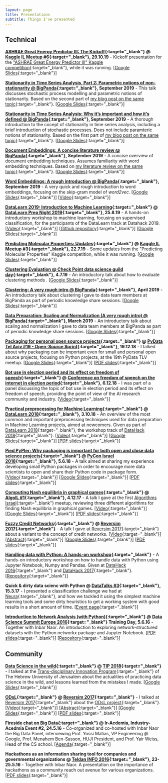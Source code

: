 ```yaml
---
layout: page
title: Presentations
subtitle: Things I've presented
---
```


## Technical

**[ASHRAE Great Energy Predictor III: The Kickoff](https://docs.google.com/presentation/d/1SR8Yyp76Wq8lKpunOl59MiSWnWEo7NaGNaJ4l3GiC60/edit?usp=sharing){:target="_blank"} @ [Kaggle IL Meetup #6](https://www.meetup.com/DataHack/events/264844784/){:target="_blank"}, 29.10.19** - Kickoff presentation for the ["ASHRAE Great Energy Predictor III" Kaggle competition](https://www.kaggle.com/c/ashrae-energy-prediction){:target="_blank"}, while it was running. [[Google Slides](https://docs.google.com/presentation/d/1SR8Yyp76Wq8lKpunOl59MiSWnWEo7NaGNaJ4l3GiC60/edit?usp=sharing){:target="_blank"}]

**[Stationarity in Time Series Analysis, Part 2: Parametric notions of non-stationarity @ BigPanda](https://docs.google.com/presentation/d/1pr6HMIJSZEjEz8UvFFhaM3xIfsIPPS-6IStqctteM04/edit?usp=sharing){:target="_blank"}, September 2019** - This talk discusses stochastic process modelling and parametric notions of stationarity. Based on the second part of [my blog post on the same topic](https://towardsdatascience.com/stationarity-in-time-series-analysis-90c94f27322?source=friends_link&sk=df86eb7d8554c811da2e5dc77b72f53b){:target="_blank"}. [[Google Slides](https://docs.google.com/presentation/d/1BAYi6dCMkAn8vqTkNj6jpZcxayZj7kGsWS3K85DJjqI/edit?usp=sharing){:target="_blank"}]

**[Stationarity in Time Series Analysis: Why it’s important and how it’s defined @ BigPanda](https://docs.google.com/presentation/d/1BAYi6dCMkAn8vqTkNj6jpZcxayZj7kGsWS3K85DJjqI/edit?usp=sharing){:target="_blank"}, September 2019** - A thorough introduction to the cocept of stationarity in time series analysis, including a brief introduction of stochastic processes. Does not include paramteric notions of stationarity. Based on the first part of [my blog post on the same topic](https://towardsdatascience.com/stationarity-in-time-series-analysis-90c94f27322?source=friends_link&sk=df86eb7d8554c811da2e5dc77b72f53b){:target="_blank"}. [[Google Slides](https://docs.google.com/presentation/d/1BAYi6dCMkAn8vqTkNj6jpZcxayZj7kGsWS3K85DJjqI/edit?usp=sharing){:target="_blank"}]

**[Document Embeddings: A concise literature review @ BigPanda](https://docs.google.com/presentation/d/1iAGAfrI0p4E-FIuO5wU7M4WRFvuOTXqPfddKA8TULgE/edit?usp=sharing){:target="_blank"}, September 2019** - A concise overview of document embedding techniques. Assumes familiarity with word embedding techniques. Based on [my literature review on the same topic](https://towardsdatascience.com/document-embedding-techniques-fed3e7a6a25d#d742){:target="_blank"}. [[Google Slides](https://docs.google.com/presentation/d/1iAGAfrI0p4E-FIuO5wU7M4WRFvuOTXqPfddKA8TULgE/edit?usp=sharing){:target="_blank"}]

**[Word Embeddings: A rough introduction @ BigPanda](https://docs.google.com/presentation/d/1Ymp6JvIdMcdd0jiBr4yOlx4NL-KECB2QJBwKGDCWTdE/edit?usp=sharing){:target="_blank"}, September 2019** - A very quick and rough introduction to word embeddings, focusing on the skip-gram model of *word2vec*. [[Google Slides](https://docs.google.com/presentation/d/1Ymp6JvIdMcdd0jiBr4yOlx4NL-KECB2QJBwKGDCWTdE/edit?usp=sharing){:target="_blank"}] [[Video](https://www.dropbox.com/sh/05dbutkykhpmlj1/AADKb0SVLDl7qY-DMYH58qZqa?dl=0){:target="_blank"}]

**[DataLearn 2019: Introduction to Machine Learning](https://github.com/DataHackIL/DataLearn-ML-Intro-2019){:target="_blank"} @ [DataLearn Prep Night 2019](https://www.meetup.com/DataHack/events/263740425/){:target="_blank"}, 25.8.19** - A hands-on introductory workshop to machine learning, focusing on supervised classification, for the participants of the DataLearn track at Datahack 2019. [[Video](https://youtu.be/Su8YcXgkDsk?t=1701){:target="_blank"}] [[Github repository](https://github.com/DataHackIL/DataLearn-ML-Intro-2019){:target="_blank"}] [[Google Slides](https://docs.google.com/presentation/d/1l91BYDG6NeWRj7KChI9BjxNTaWWBorEnNGp3SMIMUkw/edit?usp=sharin://docs.google.com/presentation/d/1l91BYDG6NeWRj7KChI9BjxNTaWWBorEnNGp3SMIMUkw/edit?usp=sharing){:target="_blank"}]

**[Predicting Molecular Properties: Updates](https://docs.google.com/presentation/d/17qJRPay2q11QaTP6SEUHBuPoZZFMc_Xekimwcnovrg0/edit?usp=sharing){:target="_blank"} @ [Kaggle IL Meetup #3](https://www.meetup.com/DataHack/events/263196907/){:target="_blank"}, 22.7.19** - Some updates from the "Predicting Molecular Properties" Kaggle competition, while it was running. [[Google Slides](https://docs.google.com/presentation/d/17qJRPay2q11QaTP6SEUHBuPoZZFMc_Xekimwcnovrg0/edit?usp=sharing){:target="_blank"}]

**[Clustering Evaluation @ Check Point data science guild day](https://docs.google.com/presentation/d/1gbg8ittEJ4ZbW3pioEyLp4LEJBMQHNAjjcsrHGnjoug/edit?usp=sharing){:target="_blank"}, 4.7.19** - An introductory talk about how to evaluate clustering methods . [[Google Slides](https://docs.google.com/presentation/d/1gbg8ittEJ4ZbW3pioEyLp4LEJBMQHNAjjcsrHGnjoug/edit?usp=sharing){:target="_blank"}]

**[Clustering: A very rough intro @ BigPanda](https://docs.google.com/presentation/d/1FRoKAo2on_WwVjRrH1UphMw9yXXhH3DV8K__izGK3nM/edit?usp=sharing){:target="_blank"}, April 2019** - An introductory talk about clustering I gave to data team members at BigPanda as part of periodic knowledge share sessions. [[Google Slides](https://docs.google.com/presentation/d/1FRoKAo2on_WwVjRrH1UphMw9yXXhH3DV8K__izGK3nM/edit?usp=sharing){:target="_blank"}]

**[Data Preparation: Scaling and Normalization (A very rough intro) @ BigPanda](https://docs.google.com/presentation/d/1tj3lZW9u1bz-HGMLuvuglr6Axo-CY8-1nYVraK3_pLU/edit?usp=sharing){:target="_blank"}, March 2019** - An introductory talk about scaling and normalization I gave to data team members at BigPanda as part of periodic knowledge share sessions. [[Google Slides](https://docs.google.com/presentation/d/1tj3lZW9u1bz-HGMLuvuglr6Axo-CY8-1nYVraK3_pLU/edit?usp=sharing){:target="_blank"}]

**[Packaging for personal open source projects](https://docs.google.com/presentation/d/1MSAMPOF1cNwWJVYnf2sof-MlmOyD5a2crHPmczB8pR8/edit?usp=sharing){:target="_blank"} @ [PyData Tel Aviv #19 - Open-Source Sprint](https://www.meetup.com/PyData-Tel-Aviv/events/256401399/){:target="_blank"}, 19.12.18** - I talked about why packaging can be important even for small and personal open source projects, focusing on Python projects, at the 19th PyData TLV meetup. [[Google Slides](https://docs.google.com/presentation/d/1MSAMPOF1cNwWJVYnf2sof-MlmOyD5a2crHPmczB8pR8/edit?usp=sharing){:target="_blank"}] [[PDF slides](https://drive.google.com/file/d/1o10jwOxYR_6w4nDPNmWSHZbv6xwISnf4/view?usp=sharing){:target="_blank"}]

**[Bot use in election period and its effect on freedom of speech](http://law.haifa.ac.il/images/eventDocs/hofeshPROG.jpg){:target="_blank"} @ [Conference on freedom of speech on the internet in election period](http://law.haifa.ac.il/images/eventDocs/hofeshPROG.jpg){:target="_blank"}, 6.12.18** - I was part of a panel discussing the topic of bot use in election period and its effect on freedom of speech, providing the point of view of the AI research community and industry. [[Video](https://www.youtube.com/watch?v=K9h75d8u400){:target="_blank"}]

**[Practical preprocessing for Machine Learning](https://github.com/DataHackIL/DataWorkshops/blob/master/DataHack2018/Preprocessing%20For%20ML%20-%20DataLearn%2018.pdf){:target="_blank"} @ [DataLearn 2018](https://github.com/DataHackIL/DataWorkshops#datahack-2018-datalearn-the-workshop-track){:target="_blank"}, 3.10.18** - An overview of the most common and important preprocessing techniques used for data preparation in Machine Learning projects, aimed at newcomers. Given as part of [DataLearn 2018](https://www.datahack.org.il/datalearn){:target="_blank"}, the workshop track of [DataHack 2018](https://www.datahack.org.il/){:target="_blank"}. [[Video](https://www.youtube.com/watch?v=uIYzh4bjiFw&index=3&list=PLZYkt7161wELtg6MdiN9iUdNK5u-OceBx&t=351s){:target="_blank"}] [[Google Slides](https://docs.google.com/presentation/d/1DyyN8Jd-pofRG0SIyr4Bsm3yHxKsFILTCpi8Vq3Zb60/){:target="_blank"}] [[PDF slides](https://github.com/DataHackIL/DataWorkshops/blob/master/DataHack2018/Preprocessing%20For%20ML%20-%20DataLearn%2018.pdf){:target="_blank"}]

**[Pied PyPIer: Why packaging is important for both open and close data science projects](https://www.youtube.com/watch?v=QPxfWCSkudE){:target="_blank"} @ [PyCon Israel 2018](https://il.pycon.org/2018/en/){:target="_blank"}, 5.6.18** - A talk aimed at sharing my experience developing small Python packages in order to encourage more data scientists to open and share their Python code in package form. [[Video](https://www.youtube.com/watch?v=QPxfWCSkudE){:target="_blank"}] [[Google Slides](https://docs.google.com/presentation/d/1gT5hXz1q0LdvdFi1mI8RON0ccrzUafckquN-3ssan_0/edit?usp=sharing){:target="_blank"}] [[PDF slides](https://drive.google.com/open?id=14ZWSGKKxMl5FLXZfYdAUybd_mv3WHKGd){:target="_blank"}]

**[Computing Nash equilibria in graphical games](https://www.youtube.com/watch?v=pbux2WcIg70){:target="_blank"} @ [AlgoIL #1](https://www.meetup.com/Algorithms-Israel/events/245101636/){:target="_blank"}, 4.12.17** - A talk I gave at the first [Algorithms Israel](https://www.meetup.com/Algorithms-Israel){:target="_blank"} meetup, reviewing three different algorithms for finding Nash equilibria in graphical games. [[Video](https://www.youtube.com/watch?v=pbux2WcIg70){:target="_blank"}] [[Google Slides](https://docs.google.com/presentation/d/1RqYqizMuBJv1dQKwIPIVwNdiQd99ex6LwHtdXheBLLA/edit?usp=sharing){:target="_blank"}] [[PDF slides](https://drive.google.com/file/d/19XxL5997WsBz9Cd8ASTpBRg1tSA3ZMHy/view?usp=sharing){:target="_blank"}]

**[Fuzzy Credit Networks](https://www.youtube.com/watch?v=a_bpEelXfG0){:target="_blank"} @ [Reversim 2017](https://summit2017.reversim.com/){:target="_blank"}** - A talk I gave at [Reversim 2017](https://summit2017.reversim.com/){:target="_blank"} about a variant to the concept of credit networks. [[Video](https://www.youtube.com/watch?v=a_bpEelXfG0){:target="_blank"}] [[Abstract](https://summit2017.reversim.com/session/3c0885c7-3857-b68b-d283-24ed216a316f){:target="_blank"}] [[Google Slides](https://docs.google.com/presentation/d/1e4WdkVnXWdrg7isx73lDnr1cu_oIKi0AwJxw3eja3GA/edit?usp=sharing){:target="_blank"}] [[PDF slides](https://drive.google.com/file/d/0B3IYTOSJm0hOUWRMeEE0ZlhFVkk/view?usp=sharing){:target="_blank"}]

**[Handling data with Python: A hands-on workshop](https://github.com/DataHackIL/handling_data_with_python_datahack_workshop){:target="_blank"}** - A hands-on introductory workshop on how to handle data with Python using Jupyter Notebook, Numpy and Pandas. Given at [DataHack 2016](http://2016.datahack-il.com/){:target="_blank"} and [DataHack 2017](http://2017.datahack-il.com/){:target="_blank"}. [[Repository](https://github.com/DataHackIL/handling_data_with_python_datahack_workshop){:target="_blank"}]

**Quick & dirty data scienc with Python @ [DataTalks #3](https://www.meetup.com/DataHack/events/237926275/){:target="_blank"}, 15.3.17** - I presented a classification challenge we had at [Neura](https://www.theneura.com/){:target="_blank"}, and how we tackled it using the simplest machine learning tools and some dirty heuristics to get a working system with good results in a short amount of time. [[Event page](https://www.meetup.com/DataHack/events/237926275/){:target="_blank"}] 

**[Introduction to Network Analysis (with Python)](https://github.com/shaypal5/exploring_networks_with_python_intro){:target="_blank"} @ [Data Science Summit Europe 2016](https://www.xing-events.com/dataeu2016.html){:target="_blank"} Training Day, 5.6.16** - Together with Inbar Naor. An introduction to exploring network-structured datasets with the Python networkx package and Jupyter Notebook. [[PDF slides](https://www.dropbox.com/s/rbmxu3u98ysuomj/Introduction%20to%20Network%20Analysis%20%5BData%20Science%20Summit%202016%20Workshop%5D.pdf?dl=0){:target="_blank"}] [[Repository](https://github.com/shaypal5/exploring_networks_with_python_intro){:target="_blank"}]


## Community

**[Data Science in the wild](https://docs.google.com/presentation/d/1_0aIhkJCyXFfKtlfb5gW-MDBY29YkFWJN4PzWTQ77Gg/edit?usp=sharing){:target="_blank"} @ [TIP 2018](http://transdisciplinary-innovation.com/){:target="_blank"}** - I talked at the [Trans-disciplinary Innovation Program](http://transdisciplinary-innovation.com/){:target="_blank"} of The Hebrew University of Jerusalem about the actualities of practicing data science in the wild, and lessons learned from the mistakes I made. [[Google Slides](https://docs.google.com/presentation/d/1_0aIhkJCyXFfKtlfb5gW-MDBY29YkFWJN4PzWTQ77Gg/edit?usp=sharing){:target="_blank"}]

**[ODsL](https://odsl.github.io/){:target="_blank"} @ [Reversim 2017](https://summit2017.reversim.com/){:target="_blank"}** - I talked at [Reversim 2017](https://summit2017.reversim.com/){:target="_blank"} about the [ODsL project](https://odsl.github.io/){:target="_blank"}. [[Video](https://www.youtube.com/watch?v=a_bpEelXfG0&list=PLqXy0aX6TzQrRE_sAtkqBsJAdFQOGme8O&index=32){:target="_blank"}] [[Abstract](https://summit2017.reversim.com/session/5ffe1f3f-137a-405a-c420-08816400cc8e){:target="_blank"}] [[Google Slides](https://docs.google.com/presentation/d/1G1eonyxCapnCbklfnlfmXBpfs9r29ANcTQBWATGej28/edit?usp=sharing){:target="_blank"}] [[PDF slides](https://drive.google.com/file/d/0B3IYTOSJm0hOR2ZrVW9UMEVEZXc/view?usp=sharing){:target="_blank"}]

**[Fireside chat on Big Data](https://www.dropbox.com/s/wm0li3z3w4mnpkt/ir_academia_datahack_event.pdf?dl=0){:target="_blank"} @ Ir-Acdemia, Industry-Acedmia Event #2, 24.5.16** - Co-organized and co-hosted with Inbar Naor the Big Data Panel, interviewing Prof. Yossi Matias, VP Engineering @ Google, Prof. Menahem Ben-Sasson, HUJI President, and Prof. Yair Weiss, Head of the CS school. [[Agenda](https://www.dropbox.com/s/wm0li3z3w4mnpkt/ir_academia_datahack_event.pdf?dl=0){:target="_blank"}]

**Hackathons as an information sharing tool for companies and governmental organizations @ [Teldan INFO 2016](http://www.teldan.com/info2016/agenda.html){:target="_blank"}, 23-25.5.16** - Together with Inbar Naor. A presentation on the importance of hackathons as a community reach out avenue for various organizations. [[PDF slides](https://u4070062.dl.dropboxusercontent.com/u/4070062/Presentations/Teldan%20Conf%202016%20-%20Hackathons%20as%20a%20tool%20for%20knowledge%20transfer.pdf){:target="_blank"}]
